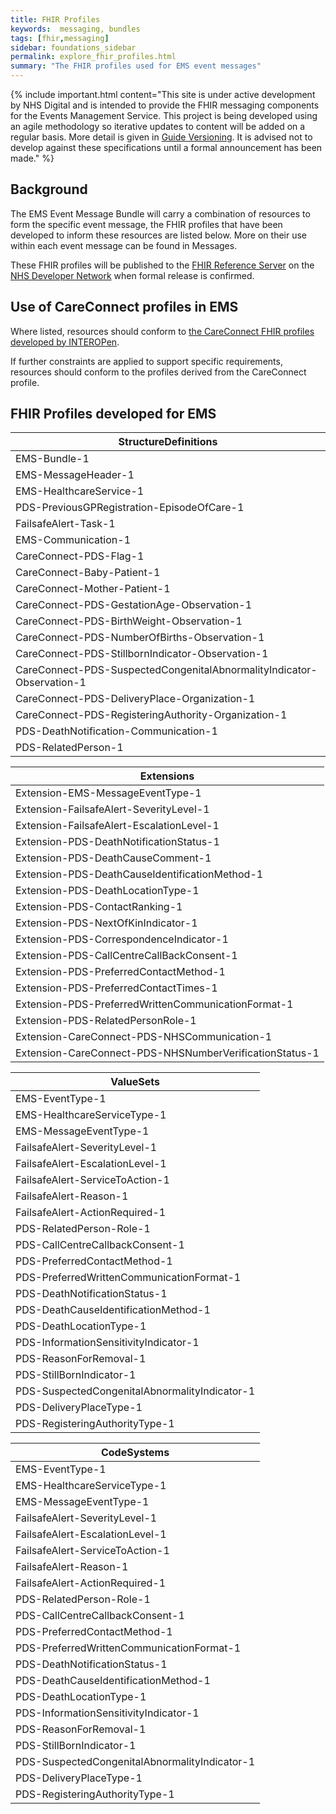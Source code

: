 ```yaml
---
title: FHIR Profiles
keywords:  messaging, bundles
tags: [fhir,messaging]
sidebar: foundations_sidebar
permalink: explore_fhir_profiles.html
summary: "The FHIR profiles used for EMS event messages"
---
```


{% include important.html content="This site is under active development by NHS Digital and is intended to provide the FHIR messaging components for the Events Management Service. This project is being developed using an agile methodology so iterative updates to content will be added on a regular basis. More detail is given in [Guide Versioning](/overview_guide_versioning.html). It is advised not to develop against these specifications until a formal announcement has been made." %} 

## Background ##
The EMS Event Message Bundle will carry a combination of resources to form the specific event message, the FHIR profiles that have been developed to inform these resources are listed below. More on their use within each event message can be found in Messages. 

These FHIR profiles will be published to the [FHIR Reference Server](https://fhir.nhs.uk) on the [NHS Developer Network](https://developer.nhs.uk/) when formal release is confirmed.

## Use of CareConnect profiles in EMS ##
Where listed, resources should conform to [the CareConnect FHIR profiles developed by INTEROPen](http://www.interopen.org/fhir-resource-profiles/). 

If further constraints are applied to support specific requirements, resources should conform to the profiles derived from the CareConnect profile.

## FHIR Profiles developed for EMS ##

| **StructureDefinitions**                                               |
|-----------------------------------------------------------------------|
| EMS-Bundle-1                                                          |
| EMS-MessageHeader-1                                                   |
| EMS-HealthcareService-1                                               |
| PDS-PreviousGPRegistration-EpisodeOfCare-1                            |
| FailsafeAlert-Task-1                                                  |
| EMS-Communication-1                                                   |
| CareConnect-PDS-Flag-1                                                |
| CareConnect-Baby-Patient-1                                            |
| CareConnect-Mother-Patient-1                                          |
| CareConnect-PDS-GestationAge-Observation-1                            |
| CareConnect-PDS-BirthWeight-Observation-1                             |
| CareConnect-PDS-NumberOfBirths-Observation-1                          |
| CareConnect-PDS-StillbornIndicator-Observation-1                      |
| CareConnect-PDS-SuspectedCongenitalAbnormalityIndicator-Observation-1 |
| CareConnect-PDS-DeliveryPlace-Organization-1                          |
| CareConnect-PDS-RegisteringAuthority-Organization-1                   |
| PDS-DeathNotification-Communication-1                                 |
| PDS-RelatedPerson-1                                                   |

| **Extensions**                                              |
|---------------------------------------------------------|
| Extension-EMS-MessageEventType-1                        |
| Extension-FailsafeAlert-SeverityLevel-1                 |
| Extension-FailsafeAlert-EscalationLevel-1               |
| Extension-PDS-DeathNotificationStatus-1                 |
| Extension-PDS-DeathCauseComment-1                       |
| Extension-PDS-DeathCauseIdentificationMethod-1          |
| Extension-PDS-DeathLocationType-1                       |
| Extension-PDS-ContactRanking-1                          |
| Extension-PDS-NextOfKinIndicator-1                      |
| Extension-PDS-CorrespondenceIndicator-1                 |
| Extension-PDS-CallCentreCallBackConsent-1               |
| Extension-PDS-PreferredContactMethod-1                  |
| Extension-PDS-PreferredContactTimes-1                   |
| Extension-PDS-PreferredWrittenCommunicationFormat-1     |
| Extension-PDS-RelatedPersonRole-1                       |
| Extension-CareConnect-PDS-NHSCommunication-1            |
| Extension-CareConnect-PDS-NHSNumberVerificationStatus-1 |

| **ValueSets**                                     |
|-----------------------------------------------|
| EMS-EventType-1                               |
| EMS-HealthcareServiceType-1                   |
| EMS-MessageEventType-1                        |
| FailsafeAlert-SeverityLevel-1                 |
| FailsafeAlert-EscalationLevel-1               |
| FailsafeAlert-ServiceToAction-1               |
| FailsafeAlert-Reason-1                        |
| FailsafeAlert-ActionRequired-1                |
| PDS-RelatedPerson-Role-1                      |
| PDS-CallCentreCallbackConsent-1               |
| PDS-PreferredContactMethod-1                  |
| PDS-PreferredWrittenCommunicationFormat-1     |
| PDS-DeathNotificationStatus-1                 |
| PDS-DeathCauseIdentificationMethod-1          |
| PDS-DeathLocationType-1                       |
| PDS-InformationSensitivityIndicator-1         |
| PDS-ReasonForRemoval-1                        |
| PDS-StillBornIndicator-1                      |
| PDS-SuspectedCongenitalAbnormalityIndicator-1 |
| PDS-DeliveryPlaceType-1                       |
| PDS-RegisteringAuthorityType-1                |

| **CodeSystems**                                 |
|-----------------------------------------------|
| EMS-EventType-1                               |
| EMS-HealthcareServiceType-1                   |
| EMS-MessageEventType-1                        |
| FailsafeAlert-SeverityLevel-1                 |
| FailsafeAlert-EscalationLevel-1               |
| FailsafeAlert-ServiceToAction-1               |
| FailsafeAlert-Reason-1                        |
| FailsafeAlert-ActionRequired-1                |
| PDS-RelatedPerson-Role-1                      |
| PDS-CallCentreCallbackConsent-1               |
| PDS-PreferredContactMethod-1                  |
| PDS-PreferredWrittenCommunicationFormat-1     |
| PDS-DeathNotificationStatus-1                 |
| PDS-DeathCauseIdentificationMethod-1          |
| PDS-DeathLocationType-1                       |
| PDS-InformationSensitivityIndicator-1         |
| PDS-ReasonForRemoval-1                        |
| PDS-StillBornIndicator-1                      |
| PDS-SuspectedCongenitalAbnormalityIndicator-1 |
| PDS-DeliveryPlaceType-1                       |
| PDS-RegisteringAuthorityType-1                |






